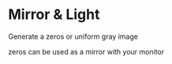 # Mirror & Light

Generate a zeros or uniform gray image  

zeros can be used as a mirror with your monitor